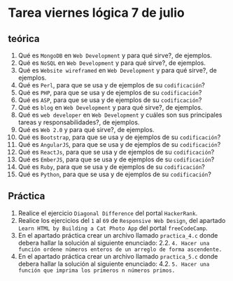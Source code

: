 # Tarea viernes lógica 7 de julio

## teórica

1. Qué es `MongoDB` en `Web Development` y para qué sirve?, de ejemplos.
2. Qué es `NoSQL` en `Web Development` y para qué sirve?, de ejemplos.
3. Qué es `Website wireframed` en `Web Development` y para qué sirve?, de ejemplos.
4. Qué es `Perl`, para que se usa y de ejemplos de su `codificación`?
5. Qué es `PHP`, para que se usa y de ejemplos de su `codificación`?
6. Qué es `ASP`, para que se usa y de ejemplos de su `codificación`?
7. Qué es `blog` en `Web Development` y para qué sirve?, de ejemplos.
8. Qué es `web developer` en `Web Development` y cuáles son sus principales tareas y responsabilidades?, de ejemplos.
9. Qué es `Web 2.0` y para qué sirve?, de ejemplos.
10. Qué es `Bootstrap`, para que se usa y de ejemplos de su `codificación`?
11. Qué es `AngularJS`, para que se usa y de ejemplos de su `codificación`?
12. Qué es `ReactJs`, para que se usa y de ejemplos de su `codificación`?
13. Qué es `EmberJS`, para que se usa y de ejemplos de su `codificación`?
14. Qué es `Ruby`, para que se usa y de ejemplos de su `codificación`?
15. Qué es `Python`, para que se usa y de ejemplos de su `codificación`?

## Práctica

1. Realice el ejercicio `Diagonal Difference` del portal `HackerRank`.
2. Realice los ejercicios del `1` al `69` de `Responsive Web Design`, del apartado `Learn HTML by Building a Cat Photo App` del portal `freeCodeCamp`.
3. En el apartado práctica crear un archivo llamado `practica_4.c` donde debera hallar la solución al siguiente enunciado:
  2.2. `4. Hacer una función ordene números enteros de un arreglo de forma ascendente.`
4. En el apartado práctica crear un archivo llamado `practica_5.c` donde debera hallar la solución al siguiente enunciado:
  4.2. `5. Hacer una función que imprima los primeros n números primos.`
